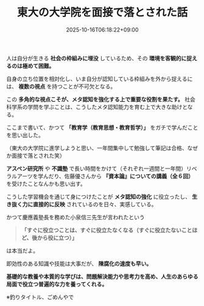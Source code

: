 ﻿---
title: "東大の大学院を面接で落とされた話"
date: 2025-10-16T06:18:22+09:00
draft: false
---

人は自分が生きる **社会の枠組みに埋没** しているため、その **環境を客観的に捉えるのは極めて困難。** 

自身の立ち位置を相対化し、いま自分が認知している枠組みを外から捉えるには、 **複数の視点** を持つことが不可欠となる。

この **多角的な視点こそが、メタ認知を強化する上で重要な役割を果たす。** 社会科学系の学問を学ぶことは、こうしたメタ認知能力を育む上で大きな助けとなる。



ここまで書いて、かつて **「教育学（教育思想・教育哲学）」** をガチで学んだことを思い出した。

（東大の大学院に進学しようと思い、一年間集中して勉強して筆記は合格、なぜか面接で落とされた笑）

 **アスペン研究所** や **不識塾** で長い時間をかけて（それぞれ一週間と一年間）リベラルアーツを学んだり、佐藤優さんから **『資本論』についての講義（全６回）** を受けたことなんかも思い出す。



こうした学習機会を通じて身につけたことが **メタ認知の強化** に役立ったし、 **生き抜く力に直接的に反映** されているのを日々、実感している。

かつて慶應義塾長を務めた小泉信三先生が言われたという

> **「すぐに役立つことは、すぐに役立たなくなる（すぐに役立たないことほど、後から役に立つ）」**

は本当だよ。



即効性のある知識や技能は大事だが、 **陳腐化の速度も早い。** 

 **基礎的な教養や本質的な学びは、問題解決能力や思考力を高め、人生のあらゆる局面で役立つ普遍的な力を養ってくれる。**

※釣りタイトル、ごめんやで